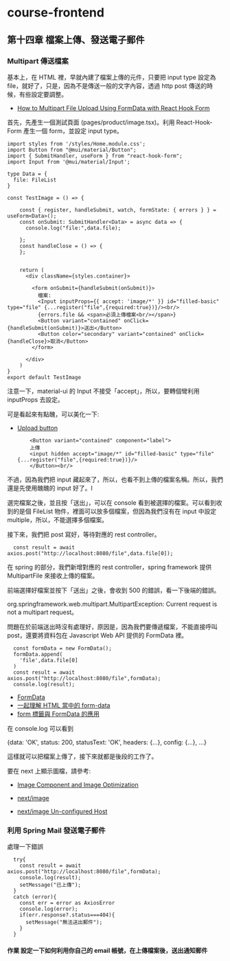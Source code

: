 # course-frontend

## 第十四章 檔案上傳、發送電子郵件

### Multipart 傳送檔案

基本上，在 HTML 裡，早就內建了檔案上傳的元件，只要把 input type 設定為 file，就好了，只是，因為不是傳送一般的文字內容，透過 http post 傳送的時候，有些設定要調整。

- [How to Multipart File Upload Using FormData with React Hook Form](https://refine.dev/blog/how-to-multipart-file-upload-with-react-hook-form/)

首先，先產生一個測試頁面 (pages/product/image.tsx)。利用 React-Hook-Form 產生一個 form，並設定 input type。

    import styles from '/styles/Home.module.css';
    import Button from "@mui/material/Button";
    import { SubmitHandler, useForm } from "react-hook-form";
    import Input from '@mui/material/Input';

    type Data = {
      file: FileList
    }

    const TestImage = () => {

        const { register, handleSubmit, watch, formState: { errors } } = useForm<Data>();
        const onSubmit: SubmitHandler<Data> = async data => {
          console.log("file:",data.file);

        };
        const handleClose = () => {
        };


        return (
          <div className={styles.container}>

            <form onSubmit={handleSubmit(onSubmit)}>
              檔案:
              <Input inputProps={{ accept: 'image/*' }} id="filled-basic" type="file" {...register("file",{required:true})}/><br/>
              {errors.file && <span>必須上傳檔案<br/></span>}
              <Button variant="contained" onClick={handleSubmit(onSubmit)}>送出</Button>
              <Button color="secondary" variant="contained" onClick={handleClose}>取消</Button>
            </form>

          </div>
        )
    }
    export default TestImage

注意一下，material-ui 的 Input 不接受「accept」，所以，要轉個彎利用 inputProps 去設定。

可是看起來有點醜，可以美化一下:

- [Upload button](https://mui.com/material-ui/react-button/#UploadButtons.js)

          <Button variant="contained" component="label">
          上傳
          <input hidden accept="image/*" id="filled-basic" type="file" {...register("file",{required:true})}/>
          </Button><br/>

不過，因為我們把 input 藏起來了，所以，也看不到上傳的檔案名稱。所以，我們還是先使用醜醜的 input 好了。I

選完檔案之後，並且按「送出」，可以在 console 看到被選擇的檔案。可以看到收到的是個 FileList 物件，裡面可以放多個檔案，但因為我們沒有在 input 中設定 multiple，所以，不能選擇多個檔案。

接下來，我們把 post 寫好，等待對應的 rest controller。

      const result = await axios.post("http://localhost:8080/file",data.file[0]);

在 spring 的部分，我們新增對應的 rest controller，spring framework 提供 MultipartFile 來接收上傳的檔案。

前端選擇好檔案並按下「送出」之後，會收到 500 的錯誤，看一下後端的錯誤。

org.springframework.web.multipart.MultipartException: Current request is not a multipart request。

問題在於前端送出時沒有處理好，原因是，因為我們要傳遞檔案，不能直接呼叫 post，還要將資料包在 Javascript Web API 提供的 FormData 裡。

      const formData = new FormData();
      formData.append(
        'file',data.file[0]
      )
      const result = await axios.post("http://localhost:8080/file",formData);
      console.log(result);

- [FormData](https://developer.mozilla.org/zh-TW/docs/Web/API/FormData)
- [一起理解 HTML 當中的 form-data](https://blog.kalan.dev/2021-03-13-html-form-data/)
- [form 標籤與 FormData 的應用](https://blog.kalan.dev/2021-03-13-form-and-form-data/)

在 console.log 可以看到

{data: 'OK', status: 200, statusText: 'OK', headers: {…}, config: {…}, …}

這樣就可以把檔案上傳了，接下來就都是後段的工作了。

要在 next 上顯示圖檔，請參考:

- [Image Component and Image Optimization](https://nextjs.org/docs/basic-features/image-optimization)
- [next/image](https://nextjs.org/docs/api-reference/next/image)

- [next/image Un-configured Host](https://nextjs.org/docs/messages/next-image-unconfigured-host)

### 利用 Spring Mail 發送電子郵件

處理一下錯誤

      try{
        const result = await axios.post("http://localhost:8080/file",formData);
        console.log(result);
        setMessage("已上傳");
      }
      catch (error){
        const err = error as AxiosError
        console.log(error);
        if(err.response?.status===404){
          setMessage("無法送出郵件");
        }
      }

#### 作業 設定一下如何利用你自己的 email 帳號，在上傳檔案後，送出通知郵件
